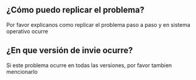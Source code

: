 ## ¿Cómo puedo replicar el problema?
Por favor explicanos como replicar el problema paso a paso y en sistema operativo ocurre

## ¿En que versión de invie ocurre?
Si este problema ocurre en todas las versiones, por favor tambien mencionarlo
